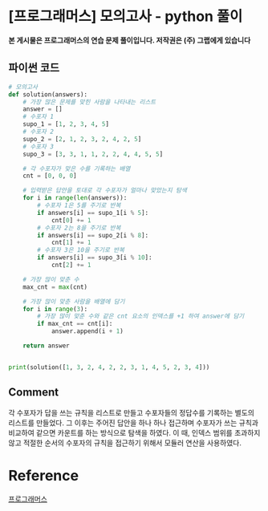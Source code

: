 


# [프로그래머스] 모의고사 - python 풀이

**본 게시물은 프로그래머스의 연습 문제 풀이입니다. 저작권은 (주) 그랩에게 있습니다**

## 파이썬 코드

```python
# 모의고사
def solution(answers):
    # 가장 많은 문제를 맞힌 사람을 나타내는 리스트
    answer = []
    # 수포자 1
    supo_1 = [1, 2, 3, 4, 5]
    # 수포자 2
    supo_2 = [2, 1, 2, 3, 2, 4, 2, 5]
    # 수포자 3
    supo_3 = [3, 3, 1, 1, 2, 2, 4, 4, 5, 5]

    # 각 수포자가 맞은 수를 기록하는 배열
    cnt = [0, 0, 0]

    # 입력받은 답안을 토대로 각 수포자가 얼마나 맞았는지 탐색
    for i in range(len(answers)):
        # 수포자 1은 5를 주기로 반복
        if answers[i] == supo_1[i % 5]:
            cnt[0] += 1
        # 수포자 2는 8을 주기로 반복
        if answers[i] == supo_2[i % 8]:
            cnt[1] += 1
        # 수포자 3은 10을 주기로 반복
        if answers[i] == supo_3[i % 10]:
            cnt[2] += 1

    # 가장 많이 맞춘 수
    max_cnt = max(cnt)

    # 가장 많이 맞춘 사람을 배열에 담기
    for i in range(3):
        # 가장 많이 맞춘 수와 같은 cnt 요소의 인덱스를 +1 하여 answer에 담기
        if max_cnt == cnt[i]:
            answer.append(i + 1)

    return answer


print(solution([1, 3, 2, 4, 2, 2, 3, 1, 4, 5, 2, 3, 4]))

```



## Comment

각 수포자가 답을 쓰는 규칙을 리스트로 만들고 수포자들의 정답수를 기록하는 별도의 리스트를 만들었다. 그 이후는 주어진 답안을 하나 하나 접근하며 수포자가 쓰는 규칙과 비교하여 같으면 카운트를 하는 방식으로 탐색을 하였다. 이 때, 인덱스 범위를 초과하지 않고 적절한 순서의 수포자의 규칙을 접근하기 위해서 모듈러 연산을 사용하였다.

# Reference

[프로그래머스](https://programmers.co.kr)

